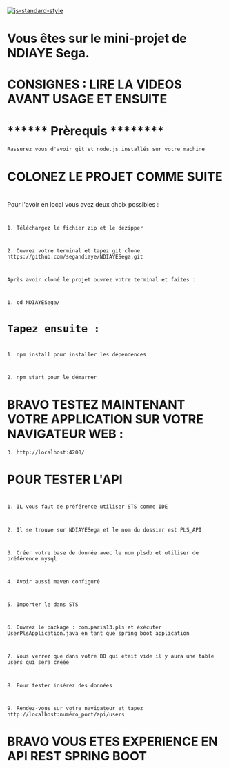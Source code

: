 [![js-standard-style](https://galilee.univ-paris13.fr/wp-content/uploads/logo-Institut-Galilee-UP13.jpg)](https://galilee.univ-paris13.fr/)
# 
# Vous êtes sur le mini-projet de NDIAYE Sega.
# 
# CONSIGNES : LIRE LA VIDEOS AVANT USAGE ET ENSUITE
# 
# ****** Prèrequis ********
`Rassurez vous d'avoir git et node.js installés sur votre machine`
# 
# 
# COLONEZ LE PROJET COMME SUITE
# 
Pour l'avoir en local vous avez deux choix possibles :
# 
`1.	Téléchargez le fichier zip et le dézipper`
# 
`2. Ouvrez votre terminal et tapez git clone https://github.com/segandiaye/NDIAYESega.git`
# 
`Après avoir cloné le projet ouvrez votre terminal et faites :` 
# 
`1.	cd NDIAYESega/`
# `Tapez ensuite : `
# 
`1.	npm install pour installer les dépendences`
# 
`2.	npm start pour le démarrer`
# 
# BRAVO TESTEZ MAINTENANT VOTRE APPLICATION SUR VOTRE NAVIGATEUR WEB :
`3.	http://localhost:4200/`
# 
# 
# POUR TESTER L'API
# 
`1.	IL vous faut de préférence utiliser STS comme IDE ` 
# 
`2.	Il se trouve sur NDIAYESega et le nom du dossier est PLS_API` 
# 
`3.	Créer votre base de donnée avec le nom plsdb et utiliser de préférence mysql`
# 
`4.	Avoir aussi maven configuré` 
# 
`5.	Importer le dans STS` 
# 
`6.	Ouvrez le package : com.paris13.pls et éxécuter UserPlsApplication.java en tant que spring boot application` 
# 
`7.	Vous verrez que dans votre BD qui était vide il y aura une table users qui sera créée`
# 
`8.	Pour tester insérez des données`
# 
`9.	Rendez-vous sur votre navigateur et tapez http://localhost:numéro_port/api/users`
# BRAVO VOUS ETES EXPERIENCE EN API REST SPRING BOOT



